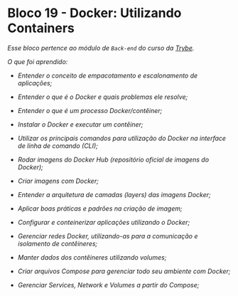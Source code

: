 # Bloco 19 - Docker: Utilizando Containers

*Esse bloco pertence ao módulo de `Back-end` do curso da [Trybe](https://www.betrybe.com/).*

_O que foi aprendido:_

  * _Entender o conceito de empacotamento e escalonamento de aplicações;_

  * _Entender o que é o Docker e quais problemas ele resolve;_

  * _Entender o que é um processo Docker/contêiner;_

  * _Instalar o Docker e executar um contêiner;_

  * _Utilizar os principais comandos para utilização do Docker na interface de linha de comando (CLI);_

  * _Rodar imagens do Docker Hub (repositório oficial de imagens do Docker);_

  * _Criar imagens com Docker;_

  * _Entender a arquitetura de camadas (layers) das imagens Docker;_

  * _Aplicar boas práticas e padrões na criação de imagem;_

  * _Configurar e conteinerizar aplicações utilizando o Docker;_

  * _Gerenciar redes Docker, utilizando-as para a comunicação e isolamento de contêineres;_

  * _Manter dados dos contêineres utilizando volumes;_

  * _Criar arquivos Compose para gerenciar todo seu ambiente com Docker;_

  * _Gerenciar Services, Network e Volumes a partir do Compose;_

  

